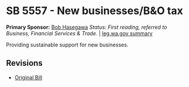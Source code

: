 # SB 5557 - New businesses/B&O tax
**Primary Sponsor:** [Bob Hasegawa](/person/leg/bob.hasegawa.md)
*Status: First reading, referred to Business, Financial Services & Trade.* | [leg.wa.gov summary](https://app.leg.wa.gov/billsummary?BillNumber=5557&Year=2021)

Providing sustainable support for new businesses.

## Revisions
* [Original Bill](1/)